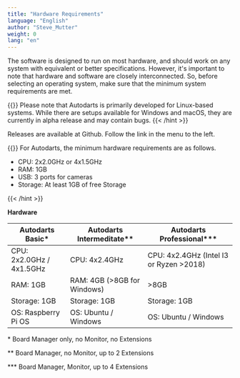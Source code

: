 ```yaml
---
title: "Hardware Requirements"
language: "English"
author: "Steve_Mutter"
weight: 0
lang: "en"
---
```


The software is designed to run on most hardware, and should work on any system with equivalent or better specifications.
However, it's important to note that hardware and software are closely interconnected.
So, before selecting an operating system, make sure that the minimum system requirements are met.

{{<hint type=note icon=gdoc_info_outline >}}
Please note that Autodarts is primarily developed for Linux-based systems. While there are setups available for Windows and macOS, they are currently in alpha release and may contain bugs.
{{< /hint >}}

Releases are available at Github.
Follow the link in the menu to the left.

{{<hint type=important icon=gdoc_error_outline >}}
For Autodarts, the minimum hardware requirements are as follows.

- CPU: 2x2.0GHz or 4x1.5GHz
- RAM: 1GB
- USB: 3 ports for cameras
- Storage: At least 1GB of free Storage

{{< /hint >}}

**Hardware**

| Autodarts Basic\*        | Autodarts Intermeditate\*\* | Autodarts Professional\*\*\*            |
| ------------------------ | --------------------------- | --------------------------------------- |
| CPU: 2x2.0GHz / 4x1.5GHz | CPU: 4x2.4GHz               | CPU: 4x2.4GHz (Intel I3 or Ryzen >2018) |
| RAM: 1GB                 | RAM: 4GB (>8GB for Windows) | >8GB                                    |
| Storage: 1GB             | Storage: 1GB                | Storage: 1GB                            |
| OS: Raspberry Pi OS      | OS: Ubuntu / Windows        | OS: Ubuntu / Windows                    |

\* Board Manager only, no Monitor, no Extensions

\*\* Board Manager, no Monitor, up to 2 Extensions

\*\*\* Board Manager, Monitor, up to 4 Extensions
